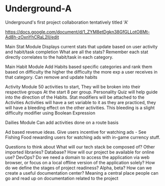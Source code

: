 # Underground-A
Underground's first project collaboration tentatively titled 'A'

https://docs.google.com/document/d/1_ZYM8etDgkn38GfGLLotO8Mt-Ad8h-zOxnYhCRaL2II/edit

Main Stat Module
Displays current stats that update based on user activity and habit/task completion
What are all the stats? Remember each stat directly correlates to the habit/task in each category.


Main Habit Module
Add Habits based specific categories and rank them based on difficulty the higher the difficulty the more exp a user receives in that category.
Can remove and update habits


Activity Module
50 activities to start, They will be broken into their respective groups
At the start 8 per group.
Personality Quiz will help guide into the direction of the Habits.
Stat modifiers will be attached to the Activities
Activities will have a set variable to it
as they are practiced, they will have a bleeding effect on the other activities.
This bleeding is a slight difficulty modifier using Boolean Expression 

Dailies Module
Can add activities done on a route basis 


Ad based revenue ideas. Give users incentive for watching ads - See Fishing Food rewarding users for watching ads with in-game currency stuff.

Questions to think about
What will our tech stack be composed of?
Other imported libraries?
Database?
How will our project be available for online use?
DevOps? 
Do we need a domain to access the application via web browser, or focus on a local offline version of the application solely?
How do we define the stages of project readiness? Alpha, beta?
How can we create a useful documentation center? Meaning a central place people can go and read up on documentation related to the project

